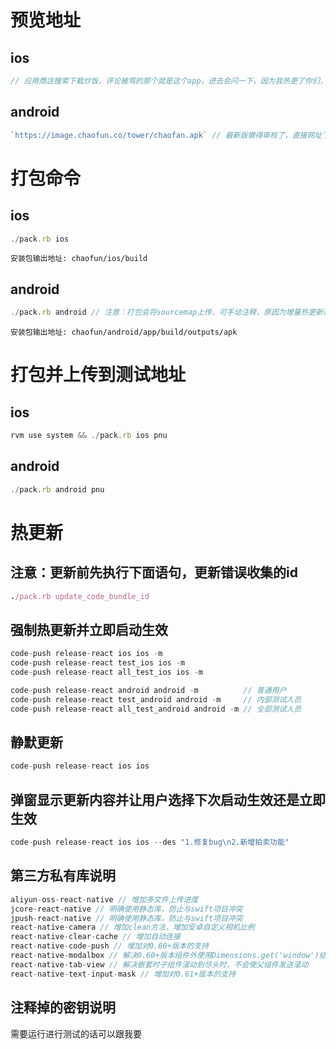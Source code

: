 # 预览地址
## ios
```js
// 应用商店搜索下载炒饭，评论被骂的那个就是这个app，进去会闪一下，因为我热更了你们，让你们用到测试版
```
## android
```js
`https://image.chaofun.co/tower/chaofan.apk` // 最新版懒得审核了，直接网址下载吧，
```

# 打包命令
## ios
```js
./pack.rb ios
```
`安装包输出地址: chaofun/ios/build`
## android
```js
./pack.rb android // 注意：打包会将sourcemap上传，可手动注释，原因为增量热更新和Hermes冲突，app内没有进行热更新时需要采用Hermes上传的方式，app内进行了热更新时需要采用普通上传方式，即./pack.rb sourcemap android
```
`安装包输出地址: chaofun/android/app/build/outputs/apk`

# 打包并上传到测试地址
## ios
```js
rvm use system && ./pack.rb ios pnu
```
## android

```js
./pack.rb android pnu
```

# 热更新
## 注意：更新前先执行下面语句，更新错误收集的id
```ruby
./pack.rb update_code_bundle_id 
```
## 强制热更新并立即启动生效
```js
code-push release-react ios ios -m
code-push release-react test_ios ios -m
code-push release-react all_test_ios ios -m

code-push release-react android android -m          // 普通用户
code-push release-react test_android android -m     // 内部测试人员
code-push release-react all_test_android android -m // 全部测试人员
```
## 静默更新
```js
code-push release-react ios ios
```
## 弹窗显示更新内容并让用户选择下次启动生效还是立即生效
```js
code-push release-react ios ios --des "1.修复bug\n2.新增拍卖功能"
```

## 第三方私有库说明
```js
aliyun-oss-react-native // 增加多文件上传进度
jcore-react-native // 明确使用静态库，防止与swift项目冲突
jpush-react-native // 明确使用静态库，防止与swift项目冲突
react-native-camera // 增加clean方法，增加安卓自定义相机比例
react-native-clear-cache // 增加自动连接
react-native-code-push // 增加对0.60+版本的支持
react-native-modalbox // 解决0.60+版本组件外使用Dimensions.get('window')结果为0的问题
react-native-tab-view // 解决嵌套时子组件滚动到尽头时，不会使父组件发送滚动
react-native-text-input-mask // 增加对0.61+版本的支持
```

## 注释掉的密钥说明
需要运行进行测试的话可以跟我要



